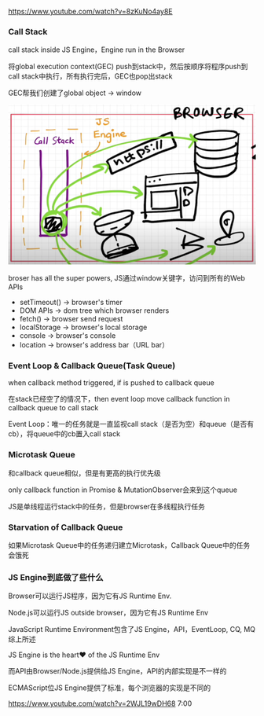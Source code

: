 https://www.youtube.com/watch?v=8zKuNo4ay8E

### Call Stack

call stack inside JS Engine，Engine run in the Browser

将global execution context(GEC) push到stack中，然后按顺序将程序push到call stack中执行，所有执行完后，GEC也pop出stack

GEC帮我们创建了global object -> window



![image-20220525163521486](assets/image-20220525163521486-16534677238751.png)

broser has all the super powers, JS通过window关键字，访问到所有的Web APIs

- setTimeout() -> browser's timer
- DOM APIs -> dom tree which browser renders
- fetch() -> browser send request
- localStorage -> browser's local storage
- console -> browser's console
- location -> browser's address bar（URL bar）



### Event Loop & Callback Queue(Task Queue)

when callback method triggered, if is pushed to callback queue

在stack已经空了的情况下，then event loop move callback function in callback queue to call stack



Event Loop：唯一的任务就是一直监视call stack（是否为空）和queue（是否有cb），将queue中的cb置入call stack



### Microtask Queue

和callback queue相似，但是有更高的执行优先级

only callback function in Promise & MutationObserver会来到这个queue



JS是单线程运行stack中的任务，但是browser在多线程执行任务



### Starvation of Callback Queue

如果Microtask Queue中的任务递归建立Microtask，Callback Queue中的任务会饿死



### JS Engine到底做了些什么

Browser可以运行JS程序，因为它有JS Runtime Env.

Node.js可以运行JS outside browser，因为它有JS Runtime Env

JavaScript Runtime Environment包含了JS Engine，API，EventLoop, CQ, MQ综上所述

JS Engine is the heart❤ of the JS Runtime Env

而API由Browser/Node.js提供给JS Engine，API的内部实现是不一样的



ECMAScript位JS Engine提供了标准，每个浏览器的实现是不同的

https://www.youtube.com/watch?v=2WJL19wDH68 7:00